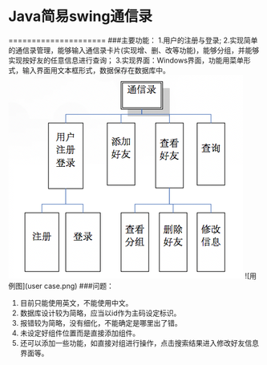 # Java简易swing通信录
=====================
###主要功能：
1.用户的注册与登录;
2.实现简单的通信录管理，能够输入通信录卡片(实现增、删、改等功能)，能够分组，并能够实现按好友的任意信息进行查询；
3.实现界面：Windows界面，功能用菜单形式，输入界面用文本框形式，数据保存在数据库中。
![组织结构图](function.png)
![用例图](user case.png)
###问题：
1.	目前只能使用英文，不能使用中文。
2.	数据库设计较为简略，应当以id作为主码设定标识。
3.	报错较为简略，没有细化，不能确定是哪里出了错。
4.	未设定好组件位置而是直接添加组件。
5.	还可以添加一些功能，如直接对组进行操作，点击搜索结果进入修改好友信息界面等。
